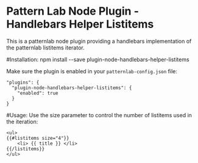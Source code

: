 # Pattern Lab Node Plugin - Handlebars Helper Listitems

This is a patternlab node plugin providing a handlebars implementation of the patternlab listitems iterator.

#Installation:
npm install --save plugin-node-handlebars-helper-listitems

Make sure the plugin is enabled in your `patternlab-config.json` file:
```
"plugins": {
  "plugin-node-handlebars-helper-listitems": {
    "enabled": true
  }
}
```

#Usage:
Use the size parameter to control the number of listitems used in the iteration:

```
<ul>
{{#listitems size="4"}}
    <li> {{ title }} </li>
{{/listitems}}
</ul>
```
